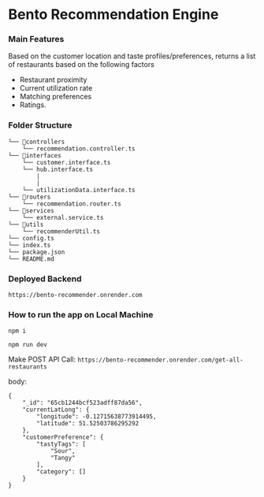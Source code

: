 # Bento Recommendation Engine

### Main Features

Based on the customer location and taste profiles/preferences, returns a list of restaurants
based on the following factors

- Restaurant proximity
- Current utilization rate
- Matching preferences
- Ratings.

### Folder Structure

```
└── 📁controllers
    └── recommendation.controller.ts
└── 📁interfaces
    └── customer.interface.ts
    └── hub.interface.ts
        |
        |
    └── utilizationData.interface.ts
└── 📁routers
    └── recommendation.router.ts
└── 📁services
    └── external.service.ts
└── 📁utils
    └── recommenderUtil.ts
└── config.ts
└── index.ts
└── package.json
└── README.md

```

### Deployed Backend

`https://bento-recommender.onrender.com`

### How to run the app on Local Machine

`npm i`

`npm run dev`

Make POST API Call: `https://bento-recommender.onrender.com/get-all-restaurants`

body:

```
{
    "_id": "65cb1244bcf523adff87da56",
    "currentLatLong": {
        "longitude": -0.12715638773914495,
        "latitude": 51.52503786295292
    },
    "customerPreference": {
        "tastyTags": [
            "Sour",
            "Tangy"
        ],
        "category": []
    }
}
```
